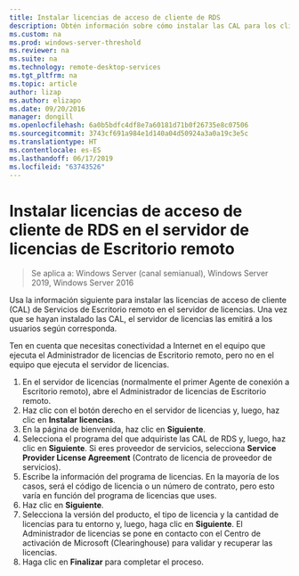 ```yaml
---
title: Instalar licencias de acceso de cliente de RDS
description: Obtén información sobre cómo instalar las CAL para los clientes de Escritorio remoto.
ms.custom: na
ms.prod: windows-server-threshold
ms.reviewer: na
ms.suite: na
ms.technology: remote-desktop-services
ms.tgt_pltfrm: na
ms.topic: article
author: lizap
ms.author: elizapo
ms.date: 09/20/2016
manager: dongill
ms.openlocfilehash: 6a0b5bdfc4df8e7a60181d71b0f26735e8c07506
ms.sourcegitcommit: 3743cf691a984e1d140a04d50924a3a0a19c3e5c
ms.translationtype: HT
ms.contentlocale: es-ES
ms.lasthandoff: 06/17/2019
ms.locfileid: "63743526"
---
```

# <a name="install-rds-client-access-licenses-on-the-remote-desktop-license-server"></a>Instalar licencias de acceso de cliente de RDS en el servidor de licencias de Escritorio remoto

>Se aplica a: Windows Server (canal semianual), Windows Server 2019, Windows Server 2016

Usa la información siguiente para instalar las licencias de acceso de cliente (CAL) de Servicios de Escritorio remoto en el servidor de licencias. Una vez que se hayan instalado las CAL, el servidor de licencias las emitirá a los usuarios según corresponda.

Ten en cuenta que necesitas conectividad a Internet en el equipo que ejecuta el Administrador de licencias de Escritorio remoto, pero no en el equipo que ejecuta el servidor de licencias.

1. En el servidor de licencias (normalmente el primer Agente de conexión a Escritorio remoto), abre el Administrador de licencias de Escritorio remoto.
2. Haz clic con el botón derecho en el servidor de licencias y, luego, haz clic en **Instalar licencias**.
3. En la página de bienvenida, haz clic en **Siguiente**.
4. Selecciona el programa del que adquiriste las CAL de RDS y, luego, haz clic en **Siguiente**. Si eres proveedor de servicios, selecciona **Service Provider License Agreement** (Contrato de licencia de proveedor de servicios).
5. Escribe la información del programa de licencias. En la mayoría de los casos, será el código de licencia o un número de contrato, pero esto varía en función del programa de licencias que uses.
6. Haz clic en **Siguiente**.
7. Selecciona la versión del producto, el tipo de licencia y la cantidad de licencias para tu entorno y, luego, haga clic en **Siguiente**. El Administrador de licencias se pone en contacto con el Centro de activación de Microsoft (Clearinghouse) para validar y recuperar las licencias.
8.  Haga clic en **Finalizar** para completar el proceso.